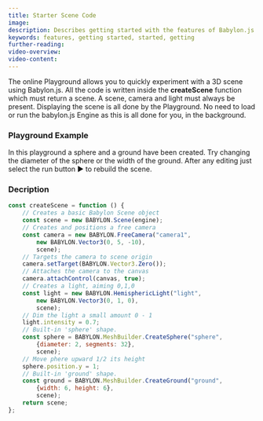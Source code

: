 ```yaml
---
title: Starter Scene Code
image: 
description: Describes getting started with the features of Babylon.js and the code for them
keywords: features, getting started, started, getting
further-reading:
video-overview:
video-content:
---
```


The online Playground allows you to quickly experiment with a 3D scene using Babylon.js. All the code is written inside the **createScene** function which must return a scene. A scene, camera and light must always be present. Displaying the scene is all done by the Playground. No need to load or run the babylon.js Engine as this is all done for you, in the background.


### Playground Example
In this playground a sphere and a ground have been created. Try changing the diameter of the sphere or the width of the ground. After any editing just select the run button &#x25B6; to rebuild the scene.  

<Playground id="#WJXQP0" title="Basic Playground" description="CreateScene Playground." />  

### Decription

```javascript
const createScene = function () {
    // Creates a basic Babylon Scene object
    const scene = new BABYLON.Scene(engine);
    // Creates and positions a free camera
    const camera = new BABYLON.FreeCamera("camera1", 
        new BABYLON.Vector3(0, 5, -10), 
        scene);
    // Targets the camera to scene origin
    camera.setTarget(BABYLON.Vector3.Zero());
    // Attaches the camera to the canvas
    camera.attachControl(canvas, true);
    // Creates a light, aiming 0,1,0
    const light = new BABYLON.HemisphericLight("light", 
        new BABYLON.Vector3(0, 1, 0), 
        scene);
    // Dim the light a small amount 0 - 1
    light.intensity = 0.7;
    // Built-in 'sphere' shape.
    const sphere = BABYLON.MeshBuilder.CreateSphere("sphere", 
        {diameter: 2, segments: 32}, 
        scene);
    // Move phere upward 1/2 its height
    sphere.position.y = 1;
    // Built-in 'ground' shape.
    const ground = BABYLON.MeshBuilder.CreateGround("ground", 
        {width: 6, height: 6}, 
        scene);
    return scene;
};
```